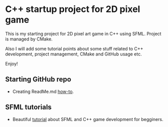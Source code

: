 # C++ startup project for 2D pixel game

This is my starting project for 2D pixel art game in C++ using SFML.
Project is managed by CMake.

Also I will add some tutorial points about some stuff related to C++ development, project management, CMake and GitHub usage etc.

Enjoy!

## Starting GitHub repo

- Creating ReadMe.md [how-to](https://docs.github.com/en/github/writing-on-github/getting-started-with-writing-and-formatting-on-github/basic-writing-and-formatting-syntax).


## SFML tutorials

- Beautiful [tutorial](https://www.youtube.com/playlist?list=PL6xSOsbVA1eb_QqMTTcql_3PdOiE928up) about SFML and C++ game development for begginers.

